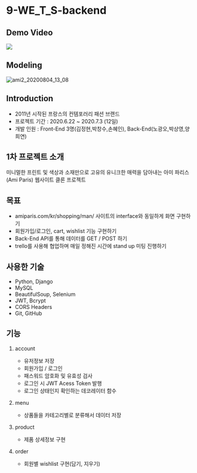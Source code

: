 # 9-WE_T_S-backend

## Demo Video

[![](https://user-images.githubusercontent.com/63710565/89256216-8bdce180-d65e-11ea-9fd5-d99b5cc3183b.png)](https://youtu.be/c9qNDQm6qqM)

## Modeling

![ami2_20200804_13_08](https://user-images.githubusercontent.com/63710565/89256649-8fbd3380-d65f-11ea-8ffc-c09783e57fe2.png)

## Introduction
- 2011년 시작된 프랑스의 컨템포러리 패션 브랜드
- 프로젝트 기간 : 2020.6.22 ~ 2020.7.3 (12일)
- 개발 인원 : Front-End 3명(김정현,박창수,손혜인), Back-End(노광오,박상영,양희연)

## 1차 프로젝트 소개
미니멀한 프린트 및 색상과 소재만으로 고유의 유니크한 매력을 담아내는 아미 파리스(Ami Paris) 웹사이트 클론 프로젝트

## 목표
- amiparis.com/kr/shopping/man/ 사이트의 interface와 동일하게 화면 구현하기
- 회원가입/로그인, cart, wishlist 기능 구현하기
- Back-End API를 통해 데이터를 GET / POST 하기
- trello를 사용해 협업하며 매일 정해진 시간에 stand up 미팅 진행하기

## 사용한 기술
- Python, Django
- MySQL
- BeautifulSoup, Selenium
- JWT, Bcrypt
- CORS Headers
- Git, GitHub

## 기능
1. account
    - 유저정보 저장
    - 회원가입 / 로그인
    - 패스워드 암호화 및 유효성 검사
    - 로그인 시 JWT Acess Token 발행
    - 로그인 상태인지 확인하는 데코레이터 함수

2. menu
    - 상품들을 카테고리별로 분류해서 데이터 저장

3. product
    - 제품 상세정보 구현

4. order
    - 회원별 wishlist 구현(담기, 지우기)
